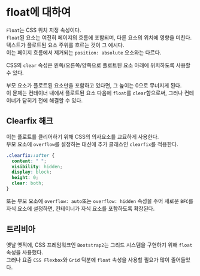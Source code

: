 # float에 대하여

`Float`는 CSS 위치 지정 속성이다. <br />
`float`된 요소는 여전히 페이지의 흐름에 포함되며, 다른 요소의 위치에 영향을 미친다. <br />
텍스트가 플로트된 요소 주위를 흐르는 것이 그 예시다. <br />
이는 페이지 흐름에서 제거되는 `position: absolute` 요소와는 다르다.

CSS의 `clear` 속성은 왼쪽/오른쪽/양쪽으로 플로트된 요소 아래에 위치하도록 사용할 수 있다.

부모 요소가 플로트된 요소만을 포함하고 있다면, 그 높이는 0으로 무너지게 된다. <br />
이 문제는 컨테이너 내에서 플로트된 요소 다음에 `float`를 `clear`함으로써, 그러나 컨테이너가 닫히기 전에 해결할 수 있다.

## Clearfix 해크

이는 플로트를 클리어하기 위해 CSS의 의사요소를 교묘하게 사용한다. <br />
부모 요소에 `overflow`를 설정하는 대신에 추가 클래스인 `clearfix`를 적용한다.

```css
.clearfix::after {
  content: " ";
  visibility: hidden;
  display: block;
  height: 0;
  clear: both;
}
```

또는 부모 요소에 `overflow: auto`또는 `overflow: hidden` 속성을 주어 새로운 `BFC`를 자식 요소에 설정하면, 컨테이너가 자식 요소를 포함하도록 확장된다.

## 트리비아

옛날 옛적에, CSS 프레임워크인 `Bootstrap2`는 그리드 시스템을 구현하기 위해 `float` 속성을 사용했다. <br />
그러나 요즘 `CSS Flexbox`와 `Grid` 덕분에 `float` 속성을 사용할 필요가 많이 줄어들었다.
